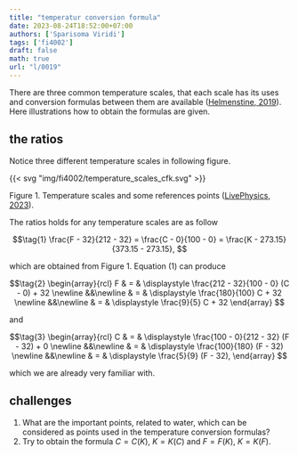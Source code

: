 ```yaml
---
title: "temperatur conversion formula"
date: 2023-08-24T18:52:00+07:00
authors: ['Sparisoma Viridi']
tags: ['fi4002']
draft: false
math: true
url: "l/0019"
---
```

There are three common temperature scales, that each scale has its uses and conversion formulas between them are available ([Helmenstine, 2019](https://www.thoughtco.com/temperature-conversion-formulas-609324)). Here illustrations how to obtain the formulas are given.


## the ratios
Notice three different temperature scales in following figure.

{{< svg "img/fi4002/temperature_scales_cfk.svg" >}}

Figure 1. Temperature scales and some references points ([LivePhysics, 2023](https://www.livephysics.com/tools/thermodynamics-tools/temperature-scales-conversions/)).

The ratios holds for any temperature scales are as follow


$$\tag{1}
\frac{F - 32}{212 - 32} = \frac{C - 0}{100 - 0} = \frac{K - 273.15}{373.15 - 273.15},
$$

which are obtained from Figure 1. Equation (1) can produce

$$\tag{2}
\begin{array}{rcl}
F & = & \displaystyle \frac{212 - 32}{100 - 0} (C - 0) + 32 \newline
&&\newline
& = & \displaystyle \frac{180}{100} C  + 32 \newline
&&\newline
& = & \displaystyle \frac{9}{5} C + 32
\end{array}
$$

and

$$\tag{3}
\begin{array}{rcl}
C & = & \displaystyle \frac{100 - 0}{212 - 32} (F - 32) + 0 \newline
&&\newline
& = & \displaystyle \frac{100}{180} (F - 32) \newline
&&\newline
& = & \displaystyle \frac{5}{9} (F - 32),
\end{array}
$$

which we are already very familiar with.


## challenges
1. What are the important points, related to water, which can be considered as points used in the temperature conversion formulas?
2. Try to obtain the formula $C = C(K)$, $K = K(C)$ and $F = F(K)$, $K = K(F)$.
